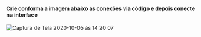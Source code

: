 #### Crie conforma a imagem abaixo as conexões via código e depois conecte na interface 

![Captura de Tela 2020-10-05 às 14 20 07](https://user-images.githubusercontent.com/60993267/95113537-f969c480-0718-11eb-980b-a1e2590d0baa.png)
